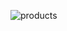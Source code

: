 ![products](https://github.com/bedirhanbalci/Patika.dev/assets/61194064/20cd3d8c-18ed-483d-b9e9-314acd23ffa5)

